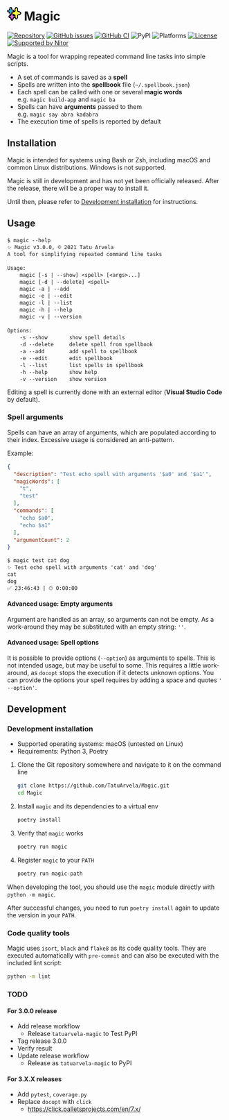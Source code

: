 # ![Magic icon](./Magic%20icon.png?raw=true "Magic icon") Magic

[![Repository](https://img.shields.io/badge/repository-gray.svg?logo=github)](https://github.com/TatuArvela/Magic)
[![GitHub issues](https://img.shields.io/github/issues/TatuArvela/Magic)](https://github.com/TatuArvela/Magic/issues)
[![GitHub CI](https://img.shields.io/github/workflow/status/TatuArvela/Magic/ci)](https://github.com/TatuArvela/Magic/actions/workflows/ci.yml)
![PyPI](https://img.shields.io/pypi/v/tatuarvela-magic)
![Platforms](https://img.shields.io/badge/platforms-macos%20|%20linux-lightgrey.svg)
[![License](https://img.shields.io/github/license/TatuArvela/Magic)](https://github.com/TatuArvela/Magic/blob/master/LICENSE)
[![Supported by Nitor](https://img.shields.io/badge/supported%20by-Nitor-informational.svg)](https://nitor.com/)

Magic is a tool for wrapping repeated command line tasks into simple
scripts.

* A set of commands is saved as a **spell**
* Spells are written into the **spellbook** file (`~/.spellbook.json`)
* Each spell can be called with one or several **magic words**  
  e.g. `magic build-app` and `magic ba`
* Spells can have **arguments** passed to them  
  e.g. `magic say abra kadabra`
* The execution time of spells is reported by default

## Installation

Magic is intended for systems using Bash or Zsh, including macOS and common Linux
distributions. Windows is not supported.

Magic is still in development and has not yet been officially released. After
the release, there will be a proper way to install it.

Until then, please refer to
[Development installation](#development-installation) for instructions.

## Usage

```console
$ magic --help
✨ Magic v3.0.0, © 2021 Tatu Arvela
A tool for simplifying repeated command line tasks

Usage:
    magic [-s | --show] <spell> [<args>...]
    magic [-d | --delete] <spell>
    magic -a | --add
    magic -e | --edit
    magic -l | --list
    magic -h | --help
    magic -v | --version

Options:
    -s --show       show spell details
    -d --delete     delete spell from spellbook
    -a --add        add spell to spellbook
    -e --edit       edit spellbook
    -l --list       list spells in spellbook
    -h --help       show help
    -v --version    show version
```

Editing a spell is currently done with an external editor (**Visual Studio
Code** by default).

### Spell arguments

Spells can have an array of arguments, which are populated according to their
index. Excessive usage is considered an anti-pattern.

Example:

```json
{
  "description": "Test echo spell with arguments '$a0' and '$a1'",
  "magicWords": [
    "t",
    "test"
  ],
  "commands": [
    "echo $a0",
    "echo $a1"
  ],
  "argumentCount": 2
}
```

```console
$ magic test cat dog
✨ Test echo spell with arguments 'cat' and 'dog'
cat
dog
✅ 23:46:43 | ⏱ 0:00:00
```

#### Advanced usage: Empty arguments

Argument are handled as an array, so arguments can not be empty. As a
work-around they may be substituted with an empty string: `''`.

#### Advanced usage: Spell options

It is possible to provide options (`--option`) as arguments to spells. This is
not intended usage, but may be useful to some. This requires a little
work-around, as `docopt` stops the execution if it detects unknown options. You
can provide the options your spell requires by adding a space and
quotes `' --option'`.

## Development

### Development installation

* Supported operating systems: macOS (untested on Linux)
* Requirements: Python 3, Poetry

1. Clone the Git repository somewhere and navigate to it on the command line

   ```bash
   git clone https://github.com/TatuArvela/Magic.git
   cd Magic
   ```

2. Install `magic` and its dependencies to a virtual env

   ```bash
   poetry install
   ```

3. Verify that `magic` works

   ```bash
   poetry run magic
   ```

4. Register `magic` to your `PATH`

    ```bash
    poetry run magic-path
    ```

When developing the tool, you should use the `magic` module directly
with `python -m magic`.

After successful changes, you need to run `poetry install` again to update the
version in your `PATH`.

### Code quality tools

Magic uses `isort`, `black` and `flake8` as its code quality tools. They are
executed automatically with `pre-commit` and can also be executed with the
included lint script:

```bash
python -m lint
```

### TODO

#### For 3.0.0 release

* Add release workflow
  * Release `tatuarvela-magic` to Test PyPI
* Tag release 3.0.0
* Verify result
* Update release workflow
  * Release as `tatuarvela-magic` to PyPI

#### For 3.X.X releases

* Add `pytest`, `coverage.py`
* Replace `docopt` with `click`
  * https://click.palletsprojects.com/en/7.x/
